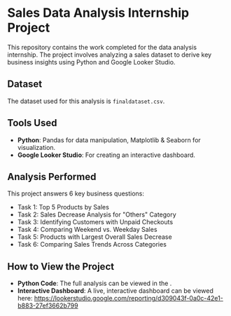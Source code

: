 # Sales Data Analysis Internship Project

This repository contains the work completed for the data analysis internship. The project involves analyzing a sales dataset to derive key business insights using Python and Google Looker Studio.

## Dataset
The dataset used for this analysis is `finaldataset.csv`.

## Tools Used
* **Python**: Pandas for data manipulation, Matplotlib & Seaborn for visualization.
* **Google Looker Studio**: For creating an interactive dashboard.

## Analysis Performed
This project answers 6 key business questions:
* Task 1: Top 5 Products by Sales
* Task 2: Sales Decrease Analysis for "Others" Category
* Task 3: Identifying Customers with Unpaid Checkouts
* Task 4: Comparing Weekend vs. Weekday Sales
* Task 5: Products with Largest Overall Sales Decrease
* Task 6: Comparing Sales Trends Across Categories

## How to View the Project
* **Python Code**: The full analysis can be viewed in the  .
* **Interactive Dashboard**: A live, interactive dashboard can be viewed here: https://lookerstudio.google.com/reporting/d309043f-0a0c-42e1-b883-27ef3662b799
